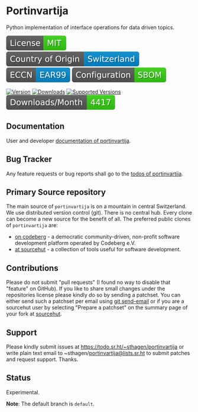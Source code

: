 # Portinvartija

Python implementation of interface operations for data driven topics.

[![License](docs/badges/license-spdx-mit.svg)](https://git.sr.ht/~sthagen/portinvartija/tree/default/item/LICENSE)
[![Country of Origin](docs/badges/country-of-origin-name-switzerland-neutral.svg)](https://git.sr.ht/~sthagen/portinvartija/tree/default/item/COUNTRY-OF-ORIGIN)
[![Export Classification Control Number (ECCN)](docs/badges/export-control-classification-number_eccn-ear99-neutral.svg)](https://git.sr.ht/~sthagen/portinvartija/tree/default/item/EXPORT-CONTROL-CLASSIFICATION-NUMBER)
[![Configuration](docs/badges/configuration-sbom.svg)](https://git.sr.ht/~sthagen/portinvartija/tree/default/item/docs/third-party/README.md)

[![Version](https://img.shields.io/pypi/v/portinvartija.svg?style=flat)](https://pypi.python.org/pypi/portinvartija/)
[![Downloads](https://static.pepy.tech/badge/portinvartija/month)](https://pepy.tech/project/portinvartija)
[![Supported Versions](https://img.shields.io/pypi/pyversions/portinvartija.svg?style=flat)](https://pypi.python.org/pypi/portinvartija/)
[![Maintenance Status](docs/badges/downloads-per-month.svg)](https://git.sr.ht/~sthagen/portinvartija/log)

## Documentation

User and developer [documentation of portinvartija](https://codes.dilettant.life/docs/portinvartija).

## Bug Tracker

Any feature requests or bug reports shall go to the [todos of portinvartija](https://todo.sr.ht/~sthagen/portinvartija).

## Primary Source repository

The main source of `portinvartija` is on a mountain in central Switzerland.
We use distributed version control (git).
There is no central hub.
Every clone can become a new source for the benefit of all.
The preferred public clones of `portinvartija` are:

* [on codeberg](https://codeberg.org/sthagen/portinvartija) - a democratic community-driven, non-profit software development platform operated by Codeberg e.V.
* [at sourcehut](https://git.sr.ht/~sthagen/portinvartija) - a collection of tools useful for software development.

## Contributions

Please do not submit "pull requests" (I found no way to disable that "feature" on GitHub).
If you like to share small changes under the repositories license please kindly do so by sending a patchset.
You can either send such a patchset per email using [git send-email](https://git-send-email.io) or 
if you are a sourcehut user by selecting "Prepare a patchset" on the summary page of your fork at [sourcehut](https://git.sr.ht/).

## Support

Please kindly submit issues at https://todo.sr.ht/~sthagen/portinvartija or write plain text email to ~sthagen/portinvartija@lists.sr.ht to submit patches and request support. Thanks.

## Status

Experimental.

**Note**: The default branch is `default`.
